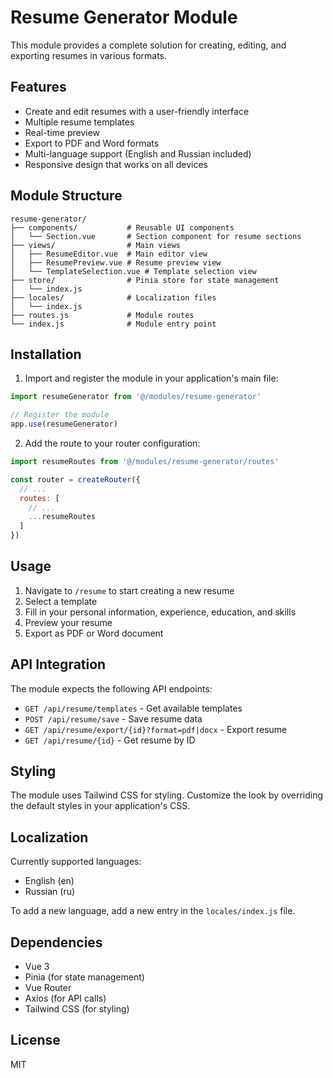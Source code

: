 # Resume Generator Module

This module provides a complete solution for creating, editing, and exporting resumes in various formats.

## Features

- Create and edit resumes with a user-friendly interface
- Multiple resume templates
- Real-time preview
- Export to PDF and Word formats
- Multi-language support (English and Russian included)
- Responsive design that works on all devices

## Module Structure

```
resume-generator/
├── components/           # Reusable UI components
│   └── Section.vue       # Section component for resume sections
├── views/                # Main views
│   ├── ResumeEditor.vue  # Main editor view
│   ├── ResumePreview.vue # Resume preview view
│   └── TemplateSelection.vue # Template selection view
├── store/                # Pinia store for state management
│   └── index.js
├── locales/              # Localization files
│   └── index.js
├── routes.js             # Module routes
└── index.js              # Module entry point
```

## Installation

1. Import and register the module in your application's main file:

```javascript
import resumeGenerator from '@/modules/resume-generator'

// Register the module
app.use(resumeGenerator)
```

2. Add the route to your router configuration:

```javascript
import resumeRoutes from '@/modules/resume-generator/routes'

const router = createRouter({
  // ...
  routes: [
    // ...
    ...resumeRoutes
  ]
})
```

## Usage

1. Navigate to `/resume` to start creating a new resume
2. Select a template
3. Fill in your personal information, experience, education, and skills
4. Preview your resume
5. Export as PDF or Word document

## API Integration

The module expects the following API endpoints:

- `GET /api/resume/templates` - Get available templates
- `POST /api/resume/save` - Save resume data
- `GET /api/resume/export/{id}?format=pdf|docx` - Export resume
- `GET /api/resume/{id}` - Get resume by ID

## Styling

The module uses Tailwind CSS for styling. Customize the look by overriding the default styles in your application's CSS.

## Localization

Currently supported languages:
- English (en)
- Russian (ru)

To add a new language, add a new entry in the `locales/index.js` file.

## Dependencies

- Vue 3
- Pinia (for state management)
- Vue Router
- Axios (for API calls)
- Tailwind CSS (for styling)

## License

MIT
